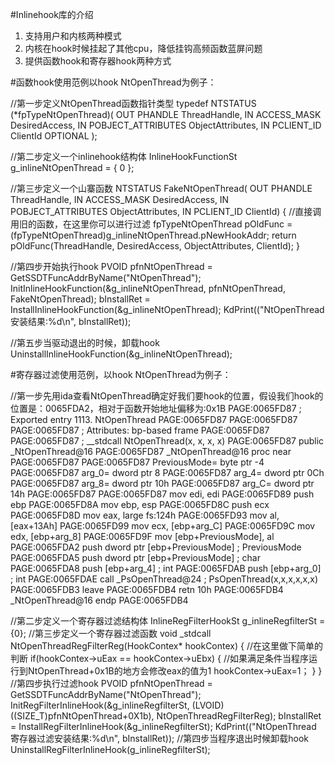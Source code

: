 #Inlinehook库的介绍
1. 支持用户和内核两种模式
2. 内核在hook时候挂起了其他cpu，降低挂钩高频函数蓝屏问题
3. 提供函数hook和寄存器hook两种方式


#函数hook使用范例以hook NtOpenThread为例子：

//第一步定义NtOpenThread函数指针类型
typedef NTSTATUS (*fpTypeNtOpenThread)(
	OUT PHANDLE ThreadHandle,
	IN ACCESS_MASK DesiredAccess,
	IN POBJECT_ATTRIBUTES ObjectAttributes,
	IN PCLIENT_ID ClientId OPTIONAL
	);
  
//第二步定义一个inlinehook结构体
InlineHookFunctionSt g_inlineNtOpenThread = { 0 };

//第三步定义一个山寨函数
NTSTATUS FakeNtOpenThread(
	OUT PHANDLE ThreadHandle,
	IN ACCESS_MASK DesiredAccess,
	IN POBJECT_ATTRIBUTES ObjectAttributes,
	IN PCLIENT_ID ClientId)
{
  //直接调用旧的函数，在这里你可以进行过滤
	fpTypeNtOpenThread pOldFunc = (fpTypeNtOpenThread)g_inlineNtOpenThread.pNewHookAddr;
  return pOldFunc(ThreadHandle, DesiredAccess, ObjectAttributes, ClientId);
}

 
//第四步开始执行hook
PVOID pfnNtOpenThread = GetSSDTFuncAddrByName("NtOpenThread");
InitInlineHookFunction(&g_inlineNtOpenThread, pfnNtOpenThread, FakeNtOpenThread);
bInstallRet = InstallInlineHookFunction(&g_inlineNtOpenThread);
KdPrint(("NtOpenThread 安装结果:%d\n", bInstallRet));

//第五步当驱动退出的时候，卸载hook
UninstallInlineHookFunction(&g_inlineNtOpenThread);


#寄存器过滤使用范例，以hook NtOpenThread为例子：

//第一步先用ida查看NtOpenThread确定好我们要hook的位置，假设我们hook的位置是：0065FDA2，相对于函数开始地址偏移为:0x1B
PAGE:0065FD87 ; Exported entry 1113. NtOpenThread
PAGE:0065FD87
PAGE:0065FD87
PAGE:0065FD87 ; Attributes: bp-based frame
PAGE:0065FD87
PAGE:0065FD87 ; __stdcall NtOpenThread(x, x, x, x)
PAGE:0065FD87 public _NtOpenThread@16
PAGE:0065FD87 _NtOpenThread@16 proc near
PAGE:0065FD87
PAGE:0065FD87 PreviousMode= byte ptr -4
PAGE:0065FD87 arg_0= dword ptr  8
PAGE:0065FD87 arg_4= dword ptr  0Ch
PAGE:0065FD87 arg_8= dword ptr  10h
PAGE:0065FD87 arg_C= dword ptr  14h
PAGE:0065FD87
PAGE:0065FD87 mov     edi, edi
PAGE:0065FD89 push    ebp
PAGE:0065FD8A mov     ebp, esp
PAGE:0065FD8C push    ecx
PAGE:0065FD8D mov     eax, large fs:124h
PAGE:0065FD93 mov     al, [eax+13Ah]
PAGE:0065FD99 mov     ecx, [ebp+arg_C]
PAGE:0065FD9C mov     edx, [ebp+arg_8]
PAGE:0065FD9F mov     [ebp+PreviousMode], al
PAGE:0065FDA2 push    dword ptr [ebp+PreviousMode] ; PreviousMode
PAGE:0065FDA5 push    dword ptr [ebp+PreviousMode] ; char
PAGE:0065FDA8 push    [ebp+arg_4]     ; int
PAGE:0065FDAB push    [ebp+arg_0]     ; int
PAGE:0065FDAE call    _PsOpenThread@24 ; PsOpenThread(x,x,x,x,x,x)
PAGE:0065FDB3 leave
PAGE:0065FDB4 retn    10h
PAGE:0065FDB4 _NtOpenThread@16 endp
PAGE:0065FDB4

//第二步定义一个寄存器过滤结构体
InlineRegFilterHookSt g_inlineRegfilterSt = {0};
//第三步定义一个寄存器过滤函数
void _stdcall NtOpenThreadRegFilterReg(HookContex* hookContex)
{
    //在这里做下简单的判断
    if(hookContex->uEax == hookContex->uEbx)
    {
        //如果满足条件当程序运行到NtOpenThread+0x1B的地方会修改eax的值为1
        hookContex->uEax=1；
    }
}
//第四步执行过滤hook
PVOID pfnNtOpenThread = GetSSDTFuncAddrByName("NtOpenThread");
InitRegFilterInlineHook(&g_inlineRegfilterSt, (LVOID)((SIZE_T)pfnNtOpenThread+0X1b), NtOpenThreadRegFilterReg);
bInstallRet = InstallRegFilterInlineHook(&g_inlineRegfilterSt);
KdPrint(("NtOpenThread 寄存器过滤安装结果:%d\n", bInstallRet));
//第四步当程序退出时候卸载hook
UninstallRegFilterInlineHook(g_inlineRegfilterSt);





  
  

 
  
  
